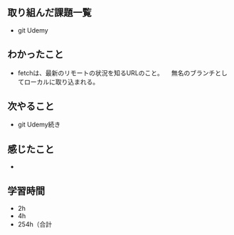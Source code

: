## 取り組んだ課題一覧
- git Udemy
## わかったこと
- fetchは、最新のリモートの状況を知るURLのこと。
　無名のブランチとしてローカルに取り込まれる。
## 次やること
- git Udemy続き
## 感じたこと
- 
## 学習時間
- 2h
- 4h
- 254h（合計
